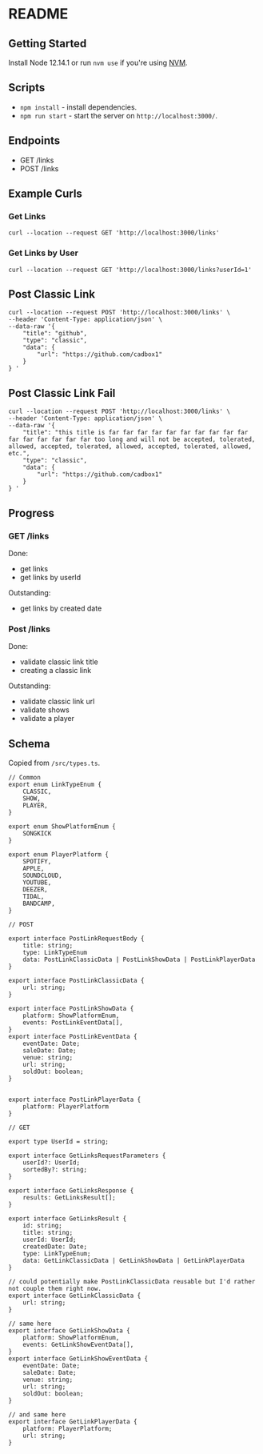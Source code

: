 # README

## Getting Started

Install Node 12.14.1 or run `nvm use` if you're using [NVM](https://github.com/nvm-sh/nvm).

## Scripts

- `npm install` - install dependencies.
- `npm run start` - start the server on `http://localhost:3000/`.

## Endpoints

- GET /links
- POST /links

## Example Curls
### Get Links
```
curl --location --request GET 'http://localhost:3000/links'
```
### Get Links by User
```
curl --location --request GET 'http://localhost:3000/links?userId=1'
```
## Post Classic Link
```
curl --location --request POST 'http://localhost:3000/links' \
--header 'Content-Type: application/json' \
--data-raw '{ 
	"title": "github",
	"type": "classic",
	"data": {
		"url": "https://github.com/cadbox1"
	}
} '
```
## Post Classic Link Fail
```
curl --location --request POST 'http://localhost:3000/links' \
--header 'Content-Type: application/json' \
--data-raw '{ 
	"title": "this title is far far far far far far far far far far far far far far far far too long and will not be accepted, tolerated, allowed, accepted, tolerated, allowed, accepted, tolerated, allowed, etc.",
	"type": "classic",
	"data": {
		"url": "https://github.com/cadbox1"
	}
} '
```

## Progress
### GET /links
Done:
- get links
- get links by userId

Outstanding:
- get links by created date

### Post /links
Done:
- validate classic link title
- creating a classic link

Outstanding:
- validate classic link url
- validate shows
- validate a player
  

## Schema

Copied from `/src/types.ts`.

```
// Common
export enum LinkTypeEnum {
    CLASSIC,
    SHOW,
    PLAYER,
}

export enum ShowPlatformEnum {
    SONGKICK
}

export enum PlayerPlatform {
    SPOTIFY,
    APPLE,
    SOUNDCLOUD,
    YOUTUBE,
    DEEZER,
    TIDAL,
    BANDCAMP,
}

// POST

export interface PostLinkRequestBody {
    title: string;
    type: LinkTypeEnum
    data: PostLinkClassicData | PostLinkShowData | PostLinkPlayerData
}

export interface PostLinkClassicData {
    url: string;
}

export interface PostLinkShowData {
    platform: ShowPlatformEnum,
    events: PostLinkEventData[],
}
export interface PostLinkEventData {
    eventDate: Date;
    saleDate: Date;
    venue: string;
    url: string;
    soldOut: boolean;
}


export interface PostLinkPlayerData {
    platform: PlayerPlatform
}

// GET

export type UserId = string;

export interface GetLinksRequestParameters {
    userId?: UserId;
    sortedBy?: string;
}

export interface GetLinksResponse {
    results: GetLinksResult[];
}

export interface GetLinksResult {
    id: string;
    title: string;
    userId: UserId;
    createdDate: Date;
    type: LinkTypeEnum;
    data: GetLinkClassicData | GetLinkShowData | GetLinkPlayerData
} 

// could potentially make PostLinkClassicData reusable but I'd rather not couple them right now.
export interface GetLinkClassicData {
    url: string;
}

// same here
export interface GetLinkShowData {
    platform: ShowPlatformEnum,
    events: GetLinkShowEventData[],
}
export interface GetLinkShowEventData {
    eventDate: Date;
    saleDate: Date;
    venue: string;
    url: string;
    soldOut: boolean;
}

// and same here
export interface GetLinkPlayerData {
    platform: PlayerPlatform;
    url: string;
}
```